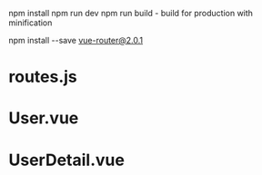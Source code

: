 npm install
npm run dev
npm run build - build for production with minification

npm install --save vue-router@2.0.1

# routes.js

# User.vue

# UserDetail.vue